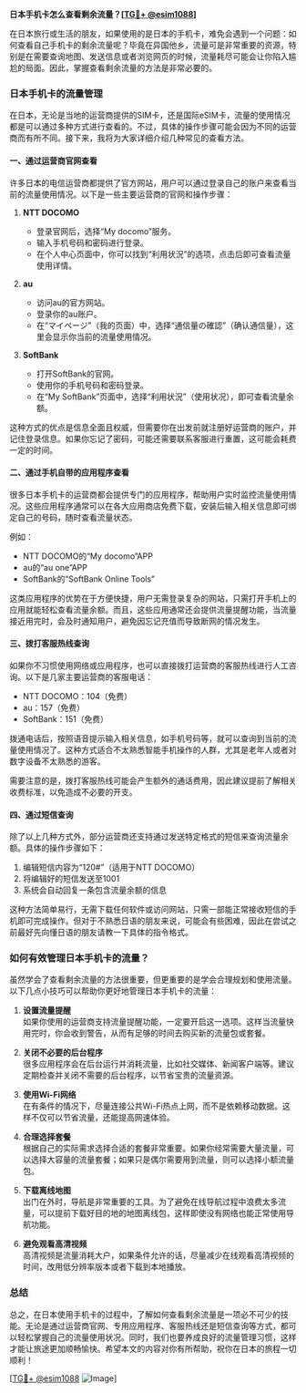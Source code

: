 **日本手机卡怎么查看剩余流量？[[TG💪+ @esim1088](https://t.me/s/esim1088)]**

在日本旅行或生活的朋友，如果使用的是日本的手机卡，难免会遇到一个问题：如何查看自己手机卡的剩余流量呢？毕竟在异国他乡，流量可是非常重要的资源，特别是在需要查询地图、发送信息或者浏览网页的时候，流量耗尽可能会让你陷入尴尬的局面。因此，掌握查看剩余流量的方法是非常必要的。

### 日本手机卡的流量管理

在日本，无论是当地的运营商提供的SIM卡，还是国际eSIM卡，流量的使用情况都是可以通过多种方式进行查看的。不过，具体的操作步骤可能会因为不同的运营商而有所不同。接下来，我将为大家详细介绍几种常见的查看方法。

#### 一、通过运营商官网查看

许多日本的电信运营商都提供了官方网站，用户可以通过登录自己的账户来查看当前的流量使用情况。以下是一些主要运营商的官网和操作步骤：

1. **NTT DOCOMO**
   - 登录官网后，选择“My docomo”服务。
   - 输入手机号码和密码进行登录。
   - 在个人中心页面中，你可以找到“利用状況”的选项，点击后即可查看流量使用详情。

2. **au**
   - 访问au的官方网站。
   - 登录你的au账户。
   - 在“マイページ”（我的页面）中，选择“通信量の確認”（确认通信量），这里会显示你当前的流量使用情况。

3. **SoftBank**
   - 打开SoftBank的官网。
   - 使用你的手机号码和密码登录。
   - 在“My SoftBank”页面中，选择“利用状況”（使用状况），即可查看流量余额。

这种方式的优点是信息全面且权威，但需要你在出发前就注册好运营商的账户，并记住登录信息。如果你忘记了密码，可能还需要联系客服进行重置，这可能会耗费一定的时间。

#### 二、通过手机自带的应用程序查看

很多日本手机卡的运营商都会提供专门的应用程序，帮助用户实时监控流量使用情况。这些应用程序通常可以在各大应用商店免费下载，安装后输入相关信息即可绑定自己的号码，随时查看流量状态。

例如：
- NTT DOCOMO的“My docomo”APP
- au的“au one”APP
- SoftBank的“SoftBank Online Tools”

这类应用程序的优势在于方便快捷，用户无需登录复杂的网站，只需打开手机上的应用就能轻松查看流量余额。而且，这些应用通常还会提供流量提醒功能，当流量接近用完时，会及时通知用户，避免因忘记充值而导致断网的情况发生。

#### 三、拨打客服热线查询

如果你不习惯使用网络或应用程序，也可以直接拨打运营商的客服热线进行人工咨询。以下是几家主要运营商的客服电话：

- NTT DOCOMO：104（免费）
- au：157（免费）
- SoftBank：151（免费）

拨通电话后，按照语音提示输入相关信息，如手机号码等，就可以查询到当前的流量使用情况了。这种方式适合不太熟悉智能手机操作的人群，尤其是老年人或者对数字设备不太熟悉的游客。

需要注意的是，拨打客服热线可能会产生额外的通话费用，因此建议提前了解相关收费标准，以免造成不必要的开支。

#### 四、通过短信查询

除了以上几种方式外，部分运营商还支持通过发送特定格式的短信来查询流量余额。具体的操作步骤如下：

1. 编辑短信内容为“120#”（适用于NTT DOCOMO）
2. 将编辑好的短信发送至1001
3. 系统会自动回复一条包含流量余额的信息

这种方法简单易行，无需下载任何软件或访问网站，只需一部能正常接收短信的手机即可完成操作。但对于不熟悉日语的朋友来说，可能会有些困难，因此在尝试之前最好先向懂日语的朋友请教一下具体的指令格式。

### 如何有效管理日本手机卡的流量？

虽然学会了查看剩余流量的方法很重要，但更重要的是学会合理规划和使用流量。以下几点小技巧可以帮助你更好地管理日本手机卡的流量：

1. **设置流量提醒**  
   如果你使用的运营商支持流量提醒功能，一定要开启这一选项。这样当流量快用完时，你会收到警告，从而有足够的时间去购买新的流量包或套餐。

2. **关闭不必要的后台程序**  
   很多应用程序会在后台运行并消耗流量，比如社交媒体、新闻客户端等。建议定期检查并关闭不需要的后台程序，以节省宝贵的流量资源。

3. **使用Wi-Fi网络**  
   在有条件的情况下，尽量连接公共Wi-Fi热点上网，而不是依赖移动数据。这样不仅可以节省流量，还能提高网速体验。

4. **合理选择套餐**  
   根据自己的实际需求选择合适的套餐非常重要。如果你经常需要大量流量，可以选择大容量的流量套餐；如果只是偶尔需要用到流量，则可以选择小额流量包。

5. **下载离线地图**  
   出门在外时，导航是非常重要的工具。为了避免在线导航过程中浪费太多流量，可以提前下载好目的地的地图离线包，这样即使没有网络也能正常使用导航功能。

6. **避免观看高清视频**  
   高清视频是流量消耗大户，如果条件允许的话，尽量减少在线观看高清视频的时间，改用低分辨率版本或者下载到本地播放。

### 总结

总之，在日本使用手机卡的过程中，了解如何查看剩余流量是一项必不可少的技能。无论是通过运营商官网、专用应用程序、客服热线还是短信查询等方式，都可以轻松掌握自己的流量使用状况。同时，我们也要养成良好的流量管理习惯，这样才能让旅途更加顺畅愉快。希望本文的内容对你有所帮助，祝你在日本的旅程一切顺利！

[[TG💪+ @esim1088](https://t.me/s/esim1088) ![Image](https://i.postimg.cc/4NQfJmqS/Snipaste-2025-05-13-00-14-12.png)]